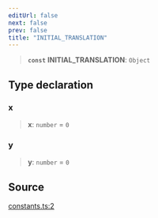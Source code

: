 ```yaml
---
editUrl: false
next: false
prev: false
title: "INITIAL_TRANSLATION"
---
```


> **`const`** **INITIAL\_TRANSLATION**: `Object`

## Type declaration

### x

> **x**: `number` = `0`

### y

> **y**: `number` = `0`

## Source

[constants.ts:2](https://github.com/nodenogg-in/alpha-p2p/blob/bce45d3dc78f9a00957a766d70c8bb1a066ebf43/packages/infinitykit/src/constants.ts#L2)

